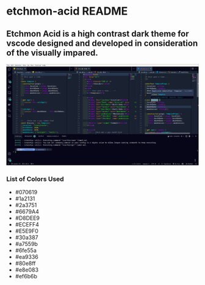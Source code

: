 # etchmon-acid README

## Etchmon Acid is a high contrast dark theme for vscode designed and developed in consideration of the visually impared.

![Screenshot of the theme](./etchmon-acid.png)

### List of Colors Used

- #070619
- #1a2131
- #2a3751
- #6679A4
- #D8DEE9
- #ECEFF4
- #E5E9F0
- #30a387
- #a7559b
- #6fe55a
- #ea9336
- #80e8ff
- #e8e083
- #ef6b6b

